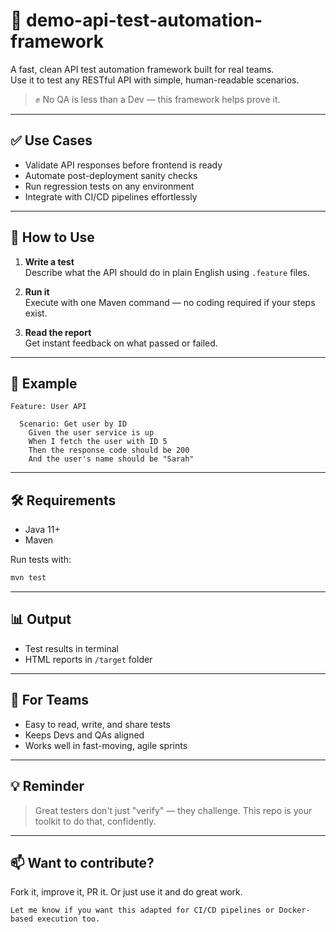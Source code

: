 # 🧪 demo-api-test-automation-framework

A fast, clean API test automation framework built for real teams.  
Use it to test any RESTful API with simple, human-readable scenarios.

> ✊ No QA is less than a Dev — this framework helps prove it.

---

## ✅ Use Cases

- Validate API responses before frontend is ready
- Automate post-deployment sanity checks
- Run regression tests on any environment
- Integrate with CI/CD pipelines effortlessly

---

## 🚀 How to Use

1. **Write a test**  
   Describe what the API should do in plain English using `.feature` files.

2. **Run it**  
   Execute with one Maven command — no coding required if your steps exist.

3. **Read the report**  
   Get instant feedback on what passed or failed.

---

## 🧩 Example

```gherkin
Feature: User API

  Scenario: Get user by ID
    Given the user service is up
    When I fetch the user with ID 5
    Then the response code should be 200
    And the user's name should be "Sarah"
````

---

## 🛠 Requirements

* Java 11+
* Maven

Run tests with:

```bash
mvn test
```

---

## 📊 Output

* Test results in terminal
* HTML reports in `/target` folder

---

## 👥 For Teams

* Easy to read, write, and share tests
* Keeps Devs and QAs aligned
* Works well in fast-moving, agile sprints

---

## 💡 Reminder

> Great testers don't just "verify" — they challenge.
> This repo is your toolkit to do that, confidently.

---

## 📫 Want to contribute?

Fork it, improve it, PR it. Or just use it and do great work.

```
Let me know if you want this adapted for CI/CD pipelines or Docker-based execution too.
```

